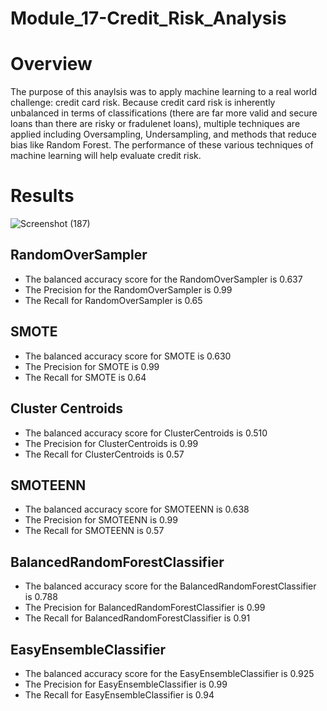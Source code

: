 # Module_17-Credit_Risk_Analysis

# Overview
The purpose of this anaylsis was to apply machine learning to a real world challenge: credit card risk. Because credit card risk is inherently unbalanced in terms of classifications (there are far more valid and secure loans than there are risky or fradulenet loans), multiple techniques are applied including Oversampling, Undersampling, and methods that reduce bias like Random Forest. The performance of these various techniques of machine learning will help evaluate credit risk.

# Results
![Screenshot (187)](https://user-images.githubusercontent.com/91569387/152911184-643df570-1f24-4299-94c1-3853aa9369ad.png)
## RandomOverSampler
- The balanced accuracy score for the RandomOverSampler is 0.637
- The Precision for the RandomOverSampler is 0.99
- The Recall for RandomOverSampler is 0.65
## SMOTE
- The balanced accuracy score for SMOTE is 0.630
- The Precision for SMOTE is 0.99
- The Recall for SMOTE is 0.64
## Cluster Centroids
- The balanced accuracy score for ClusterCentroids is 0.510
- The Precision for ClusterCentroids is 0.99
- The Recall for ClusterCentroids is 0.57
## SMOTEENN
- The balanced accuracy score for SMOTEENN is 0.638
- The Precision for SMOTEENN is 0.99
- The Recall for SMOTEENN is 0.57
## BalancedRandomForestClassifier
- The balanced accuracy score for the BalancedRandomForestClassifier is 0.788
- The Precision for BalancedRandomForestClassifier is 0.99
- The Recall for BalancedRandomForestClassifier is 0.91
## EasyEnsembleClassifier
- The balanced accuracy score for the EasyEnsembleClassifier is 0.925
- The Precision for EasyEnsembleClassifier is 0.99
- The Recall for EasyEnsembleClassifier is 0.94

